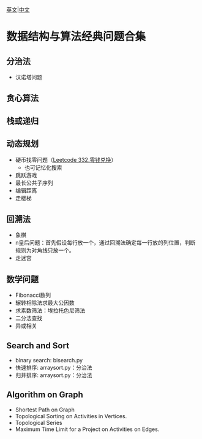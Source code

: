 [英文](./README.md)|[中文](README_cn.md)

# 数据结构与算法经典问题合集

## 分治法
- 汉诺塔问题

## 贪心算法

## 栈或递归


## 动态规划
- 硬币找零问题（[Leetcode 332.零钱兑换](https://leetcode.cn/problems/coin-change/description/)）
  - 也可记忆化搜索
- 跳跃游戏
- 最长公共子序列
- 编辑距离
- 走楼梯


## 回溯法
- 象棋
- n皇后问题：首先假设每行放一个，通过回溯法确定每一行放的列位置，判断规则为对角线只放一个。
- 走迷宫

## 数学问题
- Fibonacci数列
- 辗转相除法求最大公因数
- 求素数筛法：埃拉托色尼筛法
- 二分法查找
- 异或相关

## Search and Sort
- binary search: bisearch.py
- 快速排序: arraysort.py：分治法
- 归并排序: arraysort.py：分治法

## Algorithm on Graph
- Shortest Path on Graph
- Topological Sorting on Activities in Vertices.
- Topological Series
- Maximum Time Limit for a Project on Activities on Edges.
